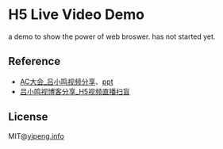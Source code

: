 # H5 Live Video Demo
a demo to show the power of web broswer. has not started yet.

## Reference
* [AC大会_吕小鸣视频分享](https://ke.qq.com/webcourse/index.html#course_id=162149&term_id=100192304&taid=824367433021797&vid=r1413mfkkz)、[ppt](http://s.url.cn/pc/misc/files/20161028/e5b39866ba9f411bb06f1914345620af.pdf)  
* [吕小鸣视博客分享_H5视频直播扫盲](https://www.nihaoshijie.com.cn/index.php/archives/615)

## License
MIT@[yipeng.info](https://yipeng.info)

